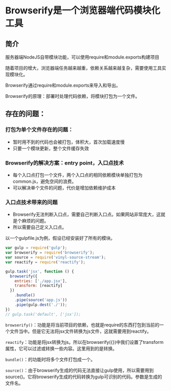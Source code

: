 # Browserify是一个浏览器端代码模块化工具

## 简介

服务器端NodeJS自带模块功能，可以使用require和module.exports构建项目

随着项目的增大，浏览器端任务越来越重，依赖关系越来越复杂，需要使用工具实现模块化。

Browserify通过require和module.exports来导入和导出。

Browserify的原理：部署时处理代码依赖，将模块打包为一个文件。

## 存在的问题：

### 打包为单个文件存在的问题：

- 暂时用不到的代码也会被打包，体积大，首次加载速度慢
- 只要一个模块更新，整个文件缓存失效

### Browserify的解决方案：entry point，入口点技术

- 每个入口点打包一个文件，两个入口点的相同依赖模块单独打包为common.js，避免空间的浪费。
- 可以解决单个文件的问题，代价是增加依赖维护成本

### 入口点技术带来的问题

- Browserify无法判断入口点，需要自己判断入口点。如果网站非常庞大，这就是个麻烦的问题。
- 所以需要自己定义入口点。

以一个gulpfile.js为例，假设已经安装好了所有的模块。

```js
var gulp = require('gulp');
var browserify = require('browserify');
var source = require('vinyl-source-stream');
var reactify = require('reactify');

gulp.task('jsx', function () {
  browserify({
    entries: ['./app.jsx'],
    transform: [reactify]
  })
    .bundle()
    .pipe(source('app.js'))
    .pipe(gulp.dest('./'));
})
// gulp.task('default', ['jsx']);
```

`browserify()`：功能是将当前项目的依赖，也就是require的东西打包到当前的一个文件当中。但是它无法将jsx文件转换为js文件，这就需要用到reactify。

`reactify`：功能是将jsx转换为js。所以在browserify({})中我们设置了transform属性，它可以过滤或转换一些内容。这里用到的是转换。

`bundle()`：的功能时将多个文件打包成一个。

`source()`：由于browserify生成的代码无法直接让gulp使用，所以需要用到source()。它将browserify生成的代码转换为gulp可识别的代码。参数是生成的文件名。